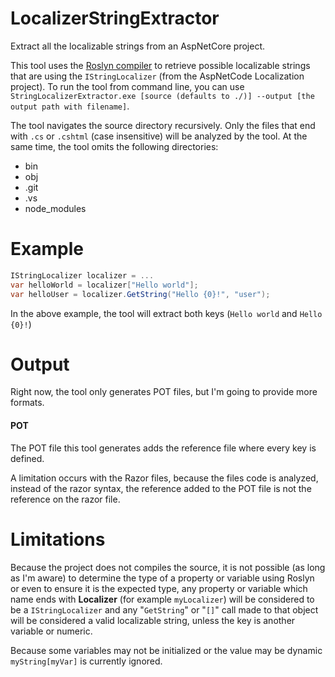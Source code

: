 # LocalizerStringExtractor
Extract all the localizable strings from an AspNetCore project.

This tool uses the [Roslyn compiler](https://github.com/dotnet/roslyn) to retrieve possible localizable strings that are using
the ``IStringLocalizer`` (from the AspNetCode Localization project). To run the tool from command line, you can use ``StringLocalizerExtractor.exe [source (defaults to ./)] --output [the output path with filename]``.

The tool navigates the source directory recursively. Only the files that end with ``.cs`` or ``.cshtml`` (case insensitive) will be analyzed by the tool. At the same time, the tool omits the following directories:
* bin
* obj
* .git
* .vs
* node_modules

# Example
```c#
IStringLocalizer localizer = ...
var helloWorld = localizer["Hello world"];
var helloUser = localizer.GetString("Hello {0}!", "user");
```
In the above example, the tool will extract both keys (``Hello world`` and ``Hello {0}!``)

# Output
Right now, the tool only generates POT files, but I'm going to provide more formats.

#### POT
The POT file this tool generates adds the reference file where every key is defined.

A limitation occurs with the Razor files, because the files code is analyzed, instead of the razor syntax, the reference added to the POT file is not the reference on the razor file.

# Limitations
Because the project does not compiles the source, it is not possible (as long as I'm aware) to determine the type of a property or variable using Roslyn or even to ensure it is the expected type, any property or variable which name ends with **Localizer** (for example ``myLocalizer``) will be considered to be a ``IStringLocalizer`` and any "``GetString``" or "``[]``" call made to that object will be considered a valid localizable string, unless the key is another variable or numeric.

Because some variables may not be initialized or the value may be dynamic ``myString[myVar]`` is currently ignored.
